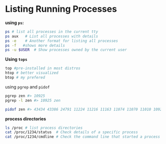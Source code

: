 # Listing Running Processes
**using `ps`:**
```bash
ps # list all processes in the current tty
ps aux   # List all processes with details
ps -e    # Another format for listing all processes
ps -f   #shows more details
ps -u $USER  # Show processes owned by the current user
```
**Using `tops`**
```bash
top #pre-installed in most distros
htop # better visualized
btop # my prefered
```
using `pgrep` and `pidof`

```bash
pgrep zen #> 10925
pgrep -l zen #> 10925 zen

pidof zen #> 43434 43386 24791 11224 11216 11163 11074 11070 11010 10925
```
**process directories**
```bash
ls /proc # list process directories
cat /proc/1234/status  # Check details of a specific process
cat /proc/1234/cmdline # Check the command line that started a process
```



